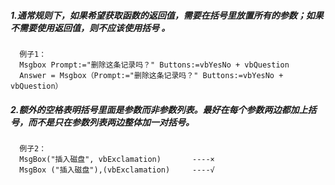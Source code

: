 ##### 1.通常规则下，如果希望获取函数的返回值，需要在括号里放置所有的参数；如果不需要使用返回值，则不应该使用括号  。
```
  例子1：
  Msgbox Prompt:="删除这条记录吗？" Buttons:=vbYesNo + vbQuestion
  Answer = Msgbox（Prompt:="删除这条记录吗？" Buttons:=vbYesNo + vbQuestion）
```
##### 2.额外的空格表明括号里面是参数而非参数列表。最好在每个参数两边都加上括号，而不是只在参数列表两边整体加一对括号。
```
  例子2：
  MsgBox("插入磁盘", vbExclamation)       ----×
  MsgBox ("插入磁盘"),(vbExclamation)     ----√ 
```
